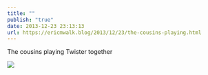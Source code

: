 ```yaml
---
title: ""
publish: "true"
date: 2013-12-23 23:13:13
url: https://ericmwalk.blog/2013/12/23/the-cousins-playing.html
---
```


The cousins playing Twister together

![](https://ericmwalk.blog/uploads/2022/0daa22cc56.jpg)